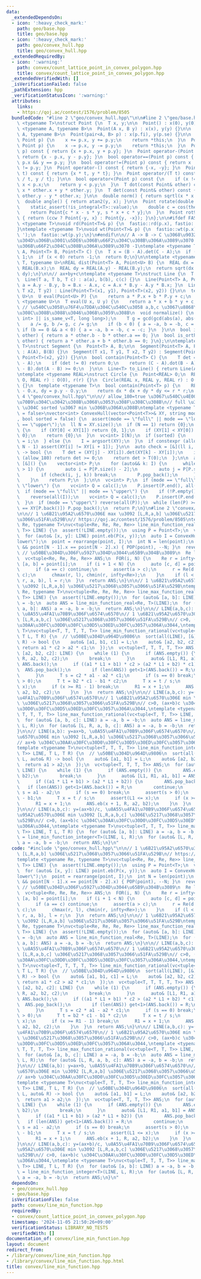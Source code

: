 ```yaml
---
data:
  _extendedDependsOn:
  - icon: ':heavy_check_mark:'
    path: geo/base.hpp
    title: geo/base.hpp
  - icon: ':heavy_check_mark:'
    path: geo/convex_hull.hpp
    title: geo/convex_hull.hpp
  _extendedRequiredBy:
  - icon: ':warning:'
    path: convex/count_lattice_point_in_convex_polygon.hpp
    title: convex/count_lattice_point_in_convex_polygon.hpp
  _extendedVerifiedWith: []
  _isVerificationFailed: false
  _pathExtension: hpp
  _verificationStatusIcon: ':warning:'
  attributes:
    links:
    - https://qoj.ac/contest/1576/problem/8505
  bundledCode: "#line 2 \"geo/convex_hull.hpp\"\n\n#line 2 \"geo/base.hpp\"\ntemplate\
    \ <typename T>\nstruct Point {\n  T x, y;\n\n  Point() : x(0), y(0) {}\n\n  template\
    \ <typename A, typename B>\n  Point(A x, B y) : x(x), y(y) {}\n\n  template <typename\
    \ A, typename B>\n  Point(pair<A, B> p) : x(p.fi), y(p.se) {}\n\n  Point operator+=(const\
    \ Point p) {\n    x += p.x, y += p.y;\n    return *this;\n  }\n  Point operator-=(const\
    \ Point p) {\n    x -= p.x, y -= p.y;\n    return *this;\n  }\n  Point operator+(Point\
    \ p) const { return {x + p.x, y + p.y}; }\n  Point operator-(Point p) const {\
    \ return {x - p.x, y - p.y}; }\n  bool operator==(Point p) const { return x ==\
    \ p.x && y == p.y; }\n  bool operator!=(Point p) const { return x != p.x || y\
    \ != p.y; }\n  Point operator-() const { return {-x, -y}; }\n  Point operator*(T\
    \ t) const { return {x * t, y * t}; }\n  Point operator/(T t) const { return {x\
    \ / t, y / t}; }\n\n  bool operator<(Point p) const {\n    if (x != p.x) return\
    \ x < p.x;\n    return y < p.y;\n  }\n  T dot(const Point& other) const { return\
    \ x * other.x + y * other.y; }\n  T det(const Point& other) const { return x *\
    \ other.y - y * other.x; }\n\n  double norm() { return sqrtl(x * x + y * y); }\n\
    \  double angle() { return atan2(y, x); }\n\n  Point rotate(double theta) {\n\
    \    static_assert(!is_integral<T>::value);\n    double c = cos(theta), s = sin(theta);\n\
    \    return Point{c * x - s * y, s * x + c * y};\n  }\n  Point rot90(bool ccw)\
    \ { return (ccw ? Point{-y, x} : Point{y, -x}); }\n};\n\n#ifdef FASTIO\ntemplate\
    \ <typename T>\nvoid rd(Point<T>& p) {\n  fastio::rd(p.x), fastio::rd(p.y);\n\
    }\ntemplate <typename T>\nvoid wt(Point<T>& p) {\n  fastio::wt(p.x);\n  fastio::wt('\
    \ ');\n  fastio::wt(p.y);\n}\n#endif\n\n// A -> B -> C \u3068\u9032\u3080\u3068\
    \u304D\u306B\u3001\u5DE6\u306B\u66F2\u304C\u308B\u306A\u3089\u3070 +1\u3001\u53F3\
    \u306B\u66F2\u304C\u308B\u306A\u3089\u3070 -1\ntemplate <typename T>\nint ccw(Point<T>\
    \ A, Point<T> B, Point<T> C) {\n  T x = (B - A).det(C - A);\n  if (x > 0) return\
    \ 1;\n  if (x < 0) return -1;\n  return 0;\n}\n\ntemplate <typename REAL, typename\
    \ T, typename U>\nREAL dist(Point<T> A, Point<U> B) {\n  REAL dx = REAL(A.x) -\
    \ REAL(B.x);\n  REAL dy = REAL(A.y) - REAL(B.y);\n  return sqrt(dx * dx + dy *\
    \ dy);\n}\n\n// ax+by+c\ntemplate <typename T>\nstruct Line {\n  T a, b, c;\n\n\
    \  Line(T a, T b, T c) : a(a), b(b), c(c) {}\n  Line(Point<T> A, Point<T> B) {\
    \ a = A.y - B.y, b = B.x - A.x, c = A.x * B.y - A.y * B.x; }\n  Line(T x1, T y1,\
    \ T x2, T y2) : Line(Point<T>(x1, y1), Point<T>(x2, y2)) {}\n\n  template <typename\
    \ U>\n  U eval(Point<U> P) {\n    return a * P.x + b * P.y + c;\n  }\n\n  template\
    \ <typename U>\n  T eval(U x, U y) {\n    return a * x + b * y + c;\n  }\n\n \
    \ // \u540C\u3058\u76F4\u7DDA\u304C\u540C\u3058 a,b,c \u3067\u8868\u73FE\u3055\
    \u308C\u308B\u3088\u3046\u306B\u3059\u308B\n  void normalize() {\n    static_assert(is_same_v<T,\
    \ int> || is_same_v<T, long long>);\n    T g = gcd(gcd(abs(a), abs(b)), abs(c));\n\
    \    a /= g, b /= g, c /= g;\n    if (b < 0) { a = -a, b = -b, c = -c; }\n   \
    \ if (b == 0 && a < 0) { a = -a, b = -b, c = -c; }\n  }\n\n  bool is_parallel(Line\
    \ other) { return a * other.b - b * other.a == 0; }\n  bool is_orthogonal(Line\
    \ other) { return a * other.a + b * other.b == 0; }\n};\n\ntemplate <typename\
    \ T>\nstruct Segment {\n  Point<T> A, B;\n\n  Segment(Point<T> A, Point<T> B)\
    \ : A(A), B(B) {}\n  Segment(T x1, T y1, T x2, T y2) : Segment(Point<T>(x1, y1),\
    \ Point<T>(x2, y2)) {}\n\n  bool contain(Point<T> C) {\n    T det = (C - A).det(B\
    \ - A);\n    if (det != 0) return 0;\n    return (C - A).dot(B - A) >= 0 && (C\
    \ - B).dot(A - B) >= 0;\n  }\n\n  Line<T> to_Line() { return Line(A, B); }\n};\n\
    \ntemplate <typename REAL>\nstruct Circle {\n  Point<REAL> O;\n  REAL r;\n  Circle(Point<REAL>\
    \ O, REAL r) : O(O), r(r) {}\n  Circle(REAL x, REAL y, REAL r) : O(x, y), r(r)\
    \ {}\n  template <typename T>\n  bool contain(Point<T> p) {\n    REAL dx = p.x\
    \ - O.x, dy = p.y - O.y;\n    return dx * dx + dy * dy <= r * r;\n  }\n};\n#line\
    \ 4 \"geo/convex_hull.hpp\"\n\n// allow_180=true \u3067\u540C\u4E00\u5EA7\u6A19\
    \u70B9\u304C\u3042\u308B\u3068\u3053\u308F\u308C\u308B\n// full \u306A\u3089 I[0]\
    \ \u304C sorted \u3067 min \u306B\u306A\u308B\ntemplate <typename T, bool allow_180\
    \ = false>\nvector<int> ConvexHull(vector<Point<T>>& XY, string mode = \"full\"\
    , bool sorted = false) {\n  assert(mode == \"full\" || mode == \"lower\" || mode\
    \ == \"upper\");\n  ll N = XY.size();\n  if (N == 1) return {0};\n  if (N == 2)\
    \ {\n    if (XY[0] < XY[1]) return {0, 1};\n    if (XY[1] < XY[0]) return {1,\
    \ 0};\n    return {0};\n  }\n  vc<int> I(N);\n  if (sorted) {\n    FOR(i, N) I[i]\
    \ = i;\n  } else {\n    I = argsort(XY);\n  }\n  if constexpr (allow_180) { FOR(i,\
    \ N - 1) assert(XY[i] != XY[i + 1]); }\n\n  auto check = [&](ll i, ll j, ll k)\
    \ -> bool {\n    T det = (XY[j] - XY[i]).det(XY[k] - XY[i]);\n    if constexpr\
    \ (allow_180) return det >= 0;\n    return det > T(0);\n  };\n\n  auto calc =\
    \ [&]() {\n    vector<int> P;\n    for (auto&& k: I) {\n      while (P.size()\
    \ > 1) {\n        auto i = P[P.size() - 2];\n        auto j = P[P.size() - 1];\n\
    \        if (check(i, j, k)) break;\n        P.pop_back();\n      }\n      P.eb(k);\n\
    \    }\n    return P;\n  };\n\n  vc<int> P;\n  if (mode == \"full\" || mode ==\
    \ \"lower\") {\n    vc<int> Q = calc();\n    P.insert(P.end(), all(Q));\n  }\n\
    \  if (mode == \"full\" || mode == \"upper\") {\n    if (!P.empty()) P.pop_back();\n\
    \    reverse(all(I));\n    vc<int> Q = calc();\n    P.insert(P.end(), all(Q));\n\
    \  }\n  if (mode == \"upper\") reverse(all(P));\n  while (len(P) >= 2 && XY[P[0]]\
    \ == XY[P.back()]) P.pop_back();\n  return P;\n}\n#line 2 \"convex/line_min_function.hpp\"\
    \n\n// 1 \u6B21\u95A2\u6570\u306E max \u3092 [L,R,a,b] \u306E\u5217\u3068\u3057\
    \u3066\u51FA\u529B\n// https://qoj.ac/contest/1576/problem/8505\ntemplate <typename\
    \ Re, typename T>\nvc<tuple<Re, Re, Re, Re>> line_min_function_real(vc<pair<T,\
    \ T>> LINE) {\n  assert(!LINE.empty());\n  using P = Point<T>;\n  vc<P> point;\n\
    \  for (auto& [x, y]: LINE) point.eb(P(x, y));\n  auto I = ConvexHull(point, \"\
    lower\");\n  point = rearrange(point, I);\n  int N = len(point);\n  if (N >= 2\
    \ && point[N - 1].x == point[N - 2].x) { POP(point), --N; }\n  reverse(all(point));\
    \ // \u50BE\u304D\u306F\u5927\u304D\u3044\u65B9\u304B\u3089\n  Re l = -infty<Re>;\n\
    \  vc<tuple<Re, Re, Re, Re>> ANS;\n  FOR(i, N) {\n    Re r = infty<Re>;\n    auto\
    \ [a, b] = point[i];\n    if (i + 1 < N) {\n      auto [c, d] = point[i + 1];\n\
    \      if (a == c) continue;\n      assert(a > c);\n      r = Re(d - b) / (a -\
    \ c);\n      chmax(r, l), chmin(r, infty<Re>);\n    }\n    if (l < r) ANS.eb(l,\
    \ r, a, b), l = r;\n  }\n  return ANS;\n}\n\n// 1 \u6B21\u95A2\u6570\u306E max\
    \ \u3092 [L,R,a,b] \u306E\u5217\u3068\u3057\u3066\u51FA\u529B\ntemplate <typename\
    \ Re, typename T>\nvc<tuple<Re, Re, Re, Re>> line_max_function_real(vc<pair<T,\
    \ T>> LINE) {\n  assert(!LINE.empty());\n  for (auto& [a, b]: LINE) a = -a, b\
    \ = -b;\n  auto ANS = line_min_function_real<Re, T>(LINE);\n  for (auto& [l, r,\
    \ a, b]: ANS) a = -a, b = -b;\n  return ANS;\n}\n\n// LINE(a,b,c): y=(ax+b)/c,\
    \ \u8A55\u4FA1\u70B9\u306F\u6574\u6570\n// 1 \u6B21\u95A2\u6570\u306E min \u3092\
    \ [L,R,a,b,c] \u306E\u5217\u3068\u3057\u3066\u51FA\u529B\n// c>0, (ax+b)c \u304C\
    \u30AA\u30FC\u30D0\u30FC\u30D5\u30ED\u30FC\u3057\u306A\u3044,\ntemplate <typename\
    \ T>\nvc<tuple<T, T, T, T, T>> line_min_function_rational(vc<tuple<T, T, T>> LINE,\
    \ T L, T R) {\n  // \u50BE\u304D\u964D\u9806\n  sort(all(LINE), [&](auto& L, auto&\
    \ R) -> bool {\n    auto& [a1, b1, c1] = L;\n    auto& [a2, b2, c2] = R;\n   \
    \ return a1 * c2 > a2 * c1;\n  });\n  vc<tuple<T, T, T, T, T>> ANS;\n  for (auto&\
    \ [a2, b2, c2]: LINE) {\n    while (1) {\n      if (ANS.empty()) {\n        ANS.eb(L,\
    \ R, a2, b2, c2);\n        break;\n      }\n      auto& [L1, R1, a1, b1, c1] =\
    \ ANS.back();\n      if ((a1 * L1 + b1) * c2 > (a2 * L1 + b2) * c1) {\n      \
    \  ANS.pop_back();\n        if (len(ANS)) get<1>(ANS.back()) = R;\n        continue;\n\
    \      }\n      T s = c2 * a1 - a2 * c1;\n      if (s == 0) break;\n      assert(s\
    \ > 0);\n      T t = b2 * c1 - b1 * c2;\n      T x = t / s;\n      assert(L1 <=\
    \ x);\n      if (x >= R1 - 1) break;\n      R1 = x + 1;\n      ANS.eb(x + 1, R,\
    \ a2, b2, c2);\n    }\n  }\n  return ANS;\n}\n\n// LINE(a,b,c): y=(ax+b)/c, \u8A55\
    \u4FA1\u70B9\u306F\u6574\u6570\n// 1 \u6B21\u95A2\u6570\u306E min \u3092 [L,R,a,b,c]\
    \ \u306E\u5217\u3068\u3057\u3066\u51FA\u529B\n// c>0, (ax+b)c \u304C\u30AA\u30FC\
    \u30D0\u30FC\u30D5\u30ED\u30FC\u3057\u306A\u3044,\ntemplate <typename T>\nvc<tuple<T,\
    \ T, T, T, T>> line_max_function_rational(vc<tuple<T, T, T>> LINE, T L, T R) {\n\
    \  for (auto& [a, b, c]: LINE) a = -a, b = -b;\n  auto ANS = line_min_function_rational<T>(LINE,\
    \ L, R);\n  for (auto& [L, R, a, b, c]: ANS) a = -a, b = -b;\n  return ANS;\n\
    }\n\n// LINE(a,b): y=ax+b, \u8A55\u4FA1\u70B9\u306F\u6574\u6570\n// 1 \u6B21\u95A2\
    \u6570\u306E min \u3092 [L,R,a,b] \u306E\u5217\u3068\u3057\u3066\u51FA\u529B\n\
    // ax+b \u304C\u30AA\u30FC\u30D0\u30FC\u30D5\u30ED\u30FC\u3057\u306A\u3044,\n\
    template <typename T>\nvc<tuple<T, T, T, T>> line_min_function_integer(vc<pair<T,\
    \ T>> LINE, T L, T R) {\n  // \u50BE\u304D\u964D\u9806\n  sort(all(LINE), [&](auto&\
    \ L, auto& R) -> bool {\n    auto& [a1, b1] = L;\n    auto& [a2, b2] = R;\n  \
    \  return a1 > a2;\n  });\n  vc<tuple<T, T, T, T>> ANS;\n  for (auto& [a2, b2]:\
    \ LINE) {\n    while (1) {\n      if (ANS.empty()) {\n        ANS.eb(L, R, a2,\
    \ b2);\n        break;\n      }\n      auto& [L1, R1, a1, b1] = ANS.back();\n\
    \      if ((a1 * L1 + b1) > (a2 * L1 + b2)) {\n        ANS.pop_back();\n     \
    \   if (len(ANS)) get<1>(ANS.back()) = R;\n        continue;\n      }\n      T\
    \ s = a1 - a2;\n      if (s == 0) break;\n      assert(s > 0);\n      T t = b2\
    \ - b1;\n      T x = t / s;\n      assert(L1 <= x);\n      if (x >= R1 - 1) break;\n\
    \      R1 = x + 1;\n      ANS.eb(x + 1, R, a2, b2);\n    }\n  }\n  return ANS;\n\
    }\n\n// LINE(a,b,c): y=(ax+b)/c, \u8A55\u4FA1\u70B9\u306F\u6574\u6570\n// 1 \u6B21\
    \u95A2\u6570\u306E min \u3092 [L,R,a,b,c] \u306E\u5217\u3068\u3057\u3066\u51FA\
    \u529B\n// c>0, (ax+b)c \u304C\u30AA\u30FC\u30D0\u30FC\u30D5\u30ED\u30FC\u3057\
    \u306A\u3044,\ntemplate <typename T>\nvc<tuple<T, T, T, T>> line_max_function_integer(vc<pair<T,\
    \ T>> LINE, T L, T R) {\n  for (auto& [a, b]: LINE) a = -a, b = -b;\n  auto ANS\
    \ = line_min_function_integer<T>(LINE, L, R);\n  for (auto& [L, R, a, b]: ANS)\
    \ a = -a, b = -b;\n  return ANS;\n}\n"
  code: "#include \"geo/convex_hull.hpp\"\n\n// 1 \u6B21\u95A2\u6570\u306E max \u3092\
    \ [L,R,a,b] \u306E\u5217\u3068\u3057\u3066\u51FA\u529B\n// https://qoj.ac/contest/1576/problem/8505\n\
    template <typename Re, typename T>\nvc<tuple<Re, Re, Re, Re>> line_min_function_real(vc<pair<T,\
    \ T>> LINE) {\n  assert(!LINE.empty());\n  using P = Point<T>;\n  vc<P> point;\n\
    \  for (auto& [x, y]: LINE) point.eb(P(x, y));\n  auto I = ConvexHull(point, \"\
    lower\");\n  point = rearrange(point, I);\n  int N = len(point);\n  if (N >= 2\
    \ && point[N - 1].x == point[N - 2].x) { POP(point), --N; }\n  reverse(all(point));\
    \ // \u50BE\u304D\u306F\u5927\u304D\u3044\u65B9\u304B\u3089\n  Re l = -infty<Re>;\n\
    \  vc<tuple<Re, Re, Re, Re>> ANS;\n  FOR(i, N) {\n    Re r = infty<Re>;\n    auto\
    \ [a, b] = point[i];\n    if (i + 1 < N) {\n      auto [c, d] = point[i + 1];\n\
    \      if (a == c) continue;\n      assert(a > c);\n      r = Re(d - b) / (a -\
    \ c);\n      chmax(r, l), chmin(r, infty<Re>);\n    }\n    if (l < r) ANS.eb(l,\
    \ r, a, b), l = r;\n  }\n  return ANS;\n}\n\n// 1 \u6B21\u95A2\u6570\u306E max\
    \ \u3092 [L,R,a,b] \u306E\u5217\u3068\u3057\u3066\u51FA\u529B\ntemplate <typename\
    \ Re, typename T>\nvc<tuple<Re, Re, Re, Re>> line_max_function_real(vc<pair<T,\
    \ T>> LINE) {\n  assert(!LINE.empty());\n  for (auto& [a, b]: LINE) a = -a, b\
    \ = -b;\n  auto ANS = line_min_function_real<Re, T>(LINE);\n  for (auto& [l, r,\
    \ a, b]: ANS) a = -a, b = -b;\n  return ANS;\n}\n\n// LINE(a,b,c): y=(ax+b)/c,\
    \ \u8A55\u4FA1\u70B9\u306F\u6574\u6570\n// 1 \u6B21\u95A2\u6570\u306E min \u3092\
    \ [L,R,a,b,c] \u306E\u5217\u3068\u3057\u3066\u51FA\u529B\n// c>0, (ax+b)c \u304C\
    \u30AA\u30FC\u30D0\u30FC\u30D5\u30ED\u30FC\u3057\u306A\u3044,\ntemplate <typename\
    \ T>\nvc<tuple<T, T, T, T, T>> line_min_function_rational(vc<tuple<T, T, T>> LINE,\
    \ T L, T R) {\n  // \u50BE\u304D\u964D\u9806\n  sort(all(LINE), [&](auto& L, auto&\
    \ R) -> bool {\n    auto& [a1, b1, c1] = L;\n    auto& [a2, b2, c2] = R;\n   \
    \ return a1 * c2 > a2 * c1;\n  });\n  vc<tuple<T, T, T, T, T>> ANS;\n  for (auto&\
    \ [a2, b2, c2]: LINE) {\n    while (1) {\n      if (ANS.empty()) {\n        ANS.eb(L,\
    \ R, a2, b2, c2);\n        break;\n      }\n      auto& [L1, R1, a1, b1, c1] =\
    \ ANS.back();\n      if ((a1 * L1 + b1) * c2 > (a2 * L1 + b2) * c1) {\n      \
    \  ANS.pop_back();\n        if (len(ANS)) get<1>(ANS.back()) = R;\n        continue;\n\
    \      }\n      T s = c2 * a1 - a2 * c1;\n      if (s == 0) break;\n      assert(s\
    \ > 0);\n      T t = b2 * c1 - b1 * c2;\n      T x = t / s;\n      assert(L1 <=\
    \ x);\n      if (x >= R1 - 1) break;\n      R1 = x + 1;\n      ANS.eb(x + 1, R,\
    \ a2, b2, c2);\n    }\n  }\n  return ANS;\n}\n\n// LINE(a,b,c): y=(ax+b)/c, \u8A55\
    \u4FA1\u70B9\u306F\u6574\u6570\n// 1 \u6B21\u95A2\u6570\u306E min \u3092 [L,R,a,b,c]\
    \ \u306E\u5217\u3068\u3057\u3066\u51FA\u529B\n// c>0, (ax+b)c \u304C\u30AA\u30FC\
    \u30D0\u30FC\u30D5\u30ED\u30FC\u3057\u306A\u3044,\ntemplate <typename T>\nvc<tuple<T,\
    \ T, T, T, T>> line_max_function_rational(vc<tuple<T, T, T>> LINE, T L, T R) {\n\
    \  for (auto& [a, b, c]: LINE) a = -a, b = -b;\n  auto ANS = line_min_function_rational<T>(LINE,\
    \ L, R);\n  for (auto& [L, R, a, b, c]: ANS) a = -a, b = -b;\n  return ANS;\n\
    }\n\n// LINE(a,b): y=ax+b, \u8A55\u4FA1\u70B9\u306F\u6574\u6570\n// 1 \u6B21\u95A2\
    \u6570\u306E min \u3092 [L,R,a,b] \u306E\u5217\u3068\u3057\u3066\u51FA\u529B\n\
    // ax+b \u304C\u30AA\u30FC\u30D0\u30FC\u30D5\u30ED\u30FC\u3057\u306A\u3044,\n\
    template <typename T>\nvc<tuple<T, T, T, T>> line_min_function_integer(vc<pair<T,\
    \ T>> LINE, T L, T R) {\n  // \u50BE\u304D\u964D\u9806\n  sort(all(LINE), [&](auto&\
    \ L, auto& R) -> bool {\n    auto& [a1, b1] = L;\n    auto& [a2, b2] = R;\n  \
    \  return a1 > a2;\n  });\n  vc<tuple<T, T, T, T>> ANS;\n  for (auto& [a2, b2]:\
    \ LINE) {\n    while (1) {\n      if (ANS.empty()) {\n        ANS.eb(L, R, a2,\
    \ b2);\n        break;\n      }\n      auto& [L1, R1, a1, b1] = ANS.back();\n\
    \      if ((a1 * L1 + b1) > (a2 * L1 + b2)) {\n        ANS.pop_back();\n     \
    \   if (len(ANS)) get<1>(ANS.back()) = R;\n        continue;\n      }\n      T\
    \ s = a1 - a2;\n      if (s == 0) break;\n      assert(s > 0);\n      T t = b2\
    \ - b1;\n      T x = t / s;\n      assert(L1 <= x);\n      if (x >= R1 - 1) break;\n\
    \      R1 = x + 1;\n      ANS.eb(x + 1, R, a2, b2);\n    }\n  }\n  return ANS;\n\
    }\n\n// LINE(a,b,c): y=(ax+b)/c, \u8A55\u4FA1\u70B9\u306F\u6574\u6570\n// 1 \u6B21\
    \u95A2\u6570\u306E min \u3092 [L,R,a,b,c] \u306E\u5217\u3068\u3057\u3066\u51FA\
    \u529B\n// c>0, (ax+b)c \u304C\u30AA\u30FC\u30D0\u30FC\u30D5\u30ED\u30FC\u3057\
    \u306A\u3044,\ntemplate <typename T>\nvc<tuple<T, T, T, T>> line_max_function_integer(vc<pair<T,\
    \ T>> LINE, T L, T R) {\n  for (auto& [a, b]: LINE) a = -a, b = -b;\n  auto ANS\
    \ = line_min_function_integer<T>(LINE, L, R);\n  for (auto& [L, R, a, b]: ANS)\
    \ a = -a, b = -b;\n  return ANS;\n}\n"
  dependsOn:
  - geo/convex_hull.hpp
  - geo/base.hpp
  isVerificationFile: false
  path: convex/line_min_function.hpp
  requiredBy:
  - convex/count_lattice_point_in_convex_polygon.hpp
  timestamp: '2024-11-05 21:50:26+09:00'
  verificationStatus: LIBRARY_NO_TESTS
  verifiedWith: []
documentation_of: convex/line_min_function.hpp
layout: document
redirect_from:
- /library/convex/line_min_function.hpp
- /library/convex/line_min_function.hpp.html
title: convex/line_min_function.hpp
---
```

